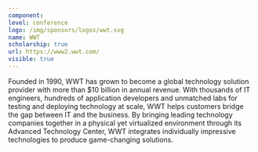 ```yaml
---
component:
level: conference
logo: /img/sponsors/logos/wwt.svg
name: WWT
scholarship: true
url: https://www2.wwt.com/
visible: true
---
```


Founded in 1990, WWT has grown to become a global technology solution provider with more than $10 billion in annual revenue. With thousands of IT engineers, hundreds of application developers and unmatched labs for testing and deploying technology at scale, WWT helps customers bridge the gap between IT and the business. By bringing leading technology companies together in a physical yet virtualized environment through its Advanced Technology Center, WWT integrates individually impressive technologies to produce game-changing solutions.
